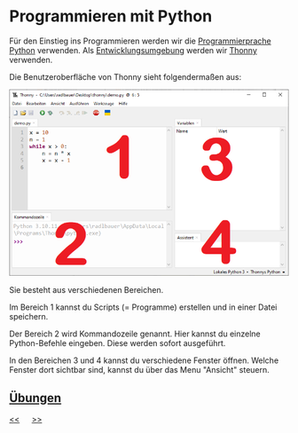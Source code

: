 # Programmieren mit Python

Für den Einstieg ins Programmieren werden wir die 
[Programmierprache](https://de.wikipedia.org/wiki/Programmiersprache) 
[Python](https://de.wikipedia.org/wiki/Python_(Programmiersprache)) verwenden.
Als [Entwicklungsumgebung](https://de.wikipedia.org/wiki/Integrierte_Entwicklungsumgebung) 
werden wir [Thonny](https://thonny.org/) verwenden.

Die Benutzeroberfläche von Thonny sieht folgendermaßen aus:

![Thonny.png](../img/B0/Thonny.png)

Sie besteht aus verschiedenen Bereichen.

Im Bereich 1 kannst du Scripts (= Programme) erstellen und in einer Datei speichern.

Der Bereich 2 wird Kommandozeile genannt. Hier kannst du einzelne Python-Befehle
eingeben. Diese werden sofort ausgeführt.

In den Bereichen 3 und 4 kannst du verschiedene Fenster öffnen. 
Welche Fenster dort sichtbar sind, kannst du über das Menu "Ansicht" steuern.


## [Übungen](../uebungen/UE_B0_ProgrammierenMitPython.md)



[<<](A2_ComputerGrundkenntnisse.md) &emsp; [>>](C0_PythonAlsTaschenrechner.md)